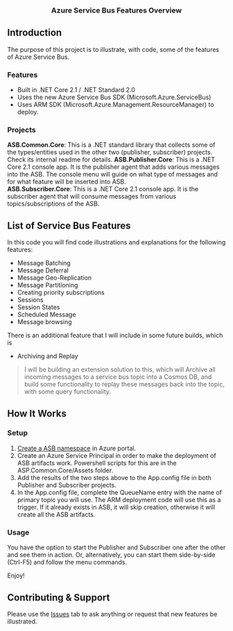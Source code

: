 <p align="center">
    <h3 align="center">Azure Service Bus Features Overview</h3>
</p>

## Introduction
The purpose of this project is to illustrate, with code, some of the features of Azure Service Bus. 

### Features
 - Built in .NET Core 2.1 / .NET Standard 2.0 
 - Uses the new Azure Service Bus SDK (Microsoft.Azure.ServiceBus)
 - Uses ARM SDK (Microsoft.Azure.Management.ResourceManager) to deploy.

### Projects
**ASB.Common.Core**: This is a .NET standard library that collects some of the types/entities used in the other two (publisher, subscriber) projects. Check its internal readme for details.
**ASB.Publisher.Core**: This is a .NET Core 2.1 console app. It is the publisher agent that adds various messages into the ASB. The console menu will guide on what type of messages and for what feature will be inserted into ASB.  
**ASB.Subscriber.Core**: This is a .NET Core 2.1 console app. It is the subscriber agent that will consume messages from various topics/subscriptions of the ASB.

## List of Service Bus Features 
In this code you will find code illustrations and explanations for the following features:
- Message Batching
- Message Deferral
- Message Geo-Replication
- Message Partitioning
- Creating priority subscriptions
- Sessions
- Session States
- Scheduled Message
- Message browsing

There is an additional feature that I will include in some future builds, which is 
- Archiving and Replay 
> I will be building an extension solution to this, which will Archive all incoming messages to a service bus topic into a Cosmos DB, and build some functionality to replay these messages back into the topic, with some query functionality. 

## How It Works
### Setup
1. [Create a ASB namespace](https://docs.microsoft.com/en-us/azure/service-bus-messaging/service-bus-create-namespace-portal) in Azure portal.
2. Create an Azure Service Principal in order to make the deployment of ASB artifacts work. Powershell scripts for this are in the ASP.Common.Core/Assets folder.
3. Add the results of the two steps above to the App.config file in both Publisher and Subscriber projects.
4. In the App.config file, complete the QueueName entry with the name of primary topic you will use. The ARM deployment code will use this as a trigger. If it already exists in ASB, it will skip creation, otherwise it will create all the ASB artifacts. 

### Usage
You have the option to start the Publisher and Subscriber one after the other and see them in action.
Or, alternatively, you can start them side-by-side (Ctrl-F5) and follow the menu commands.

Enjoy! 

## Contributing & Support

Please use the [Issues](https://github.com/hgjura/azure-service-bus-feature-samples/issues) tab to ask anything or request that new features be illustrated. 